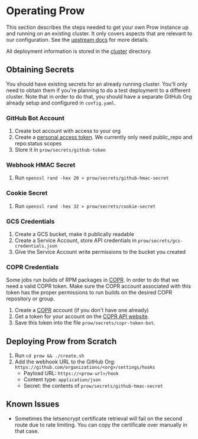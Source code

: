 # Operating Prow

This section describes the steps needed to get your own Prow instance up and running on an existing cluster. It only covers aspects that are relevant to our configuration. See the [upstream docs](https://github.com/kubernetes/test-infra/blob/master/prow/getting_started_deploy.md) for more details.

All deployment information is stored in the [cluster](cluster) directory.

## Obtaining Secrets

You should have existing secrets for an already running cluster. You'll only need to obtain them if you're planning to do a test deployment to a different cluster. Note that in order to do that, you should have a separate GitHub Org already setup and configured in `config.yaml`.

### GitHub Bot Account

1. Create bot account with access to your org
1. Create a [personal access token](https://github.com/settings/tokens). We currently only need public_repo and repo:status scopes
1. Store it in `prow/secrets/github-token`

### Webhook HMAC Secret

1. Run `openssl rand -hex 20 > prow/secrets/github-hmac-secret`

### Cookie Secret

1. Run `openssl rand -hex 32 > prow/secrets/cookie-secret`

### GCS Credentials

1. Create a GCS bucket, make it publically readable
1. Create a Service Account, store API credentials in `prow/secrets/gcs-credentials.json`
1. Give the Service Account write permissions to the bucket you created

### COPR Credentials
Some jobs run builds of RPM packages in [COPR](https://copr.fedorainfracloud.org/). In order to do that we need a valid COPR token. Make sure the COPR account associated with this token has the proper permissions to run builds on the desired COPR repository or group.

1. Create a [COPR](https://copr.fedorainfracloud.org/) account (if you don't have one already)
1. Get a token for your account on the [COPR API website](https://copr.fedorainfracloud.org/api/).
1. Save this token into the file `prow/secrets/copr-token-bot`.

## Deploying Prow from Scratch

1. Run `cd prow && ./create.sh`
1. Add the webhook URL to the GitHub Org: `https://github.com/organizations/<org>/settings/hooks`
   - Payload URL: `https://<prow-url>/hook`
   - Content type: `application/json`
   - Secret: the contents of `prow/secrets/github-hmac-secret`

## Known Issues

- Sometimes the letsencrypt certificate retrieval will fail on the second route due to rate limiting. You can copy the certificate over manually in that case.

